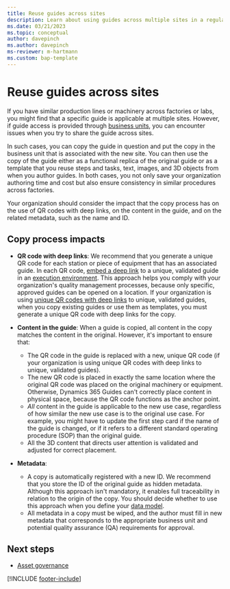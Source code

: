 ```yaml
---
title: Reuse guides across sites
description: Learn about using guides across multiple sites in a regulated industry, and how to avoid issues.
ms.date: 03/21/2023
ms.topic: conceptual
author: davepinch
ms.author: davepinch
ms-reviewer: m-hartmann
ms.custom: bap-template
---
```


# Reuse guides across sites

If you have similar production lines or machinery across factories or labs, you might find that a specific guide is applicable at multiple sites. However, if guide access is provided through [business units](/power-platform/admin/create-edit-business-units), you can encounter issues when you try to share the guide across sites.

In such cases, you can copy the guide in question and put the copy in the business unit that is associated with the new site. You can then use the copy of the guide either as a functional replica of the original guide or as a template that you reuse steps and tasks, text, images, and 3D objects from when you author guides. In both cases, you not only save your organization authoring time and cost but also ensure consistency in similar procedures across factories.

Your organization should consider the impact that the copy process has on the use of QR codes with deep links, on the content in the guide, and on the related metadata, such as the name and ID.

## Copy process impacts

- **QR code with deep links**: We recommend that you generate a unique QR code for each station or piece of equipment that has an associated guide. In each QR code, [embed a deep link](../pc-app-anchor-embed-qr-code-link.md) to a unique, validated guide in an [execution environment](govern-guides-through-power-platform-environments-and-power-apps.md#example-environment-3-execution-environment). This approach helps you comply with your organization's quality management processes, because only specific, approved guides can be opened on a location. If your organization is using [unique QR codes with deep links](anchor-guides-content-through-qr-codes-and-embed-deep-links.md) to unique, validated guides, when you copy existing guides or use them as templates, you must generate a unique QR code with deep links for the copy.
- **Content in the guide**: When a guide is copied, all content in the copy matches the content in the original. However, it's important to ensure that:

    - The QR code in the guide is replaced with a new, unique QR code (if your organization is using unique QR codes with deep links to unique, validated guides).
    - The new QR code is placed in exactly the same location where the original QR code was placed on the original machinery or equipment. Otherwise, Dynamics 365 Guides can't correctly place content in physical space, because the QR code functions as the anchor point.
    - *All* content in the guide is applicable to the new use case, regardless of how similar the new use case is to the original use case. For example, you might have to update the first step card if the name of the guide is changed, or if it refers to a different standard operating procedure (SOP) than the original guide.
    - All the 3D content that directs user attention is validated and adjusted for correct placement.

- **Metadata**:

    - A copy is automatically registered with a new ID. We recommend that you store the ID of the original guide as hidden metadata. Although this approach isn't mandatory, it enables full traceability in relation to the origin of the copy. You should decide whether to use this approach when you define your [data model](prerequisites-for-implementation-and-planning-roll-out.md).
    - All metadata in a copy must be wiped, and the author must fill in new metadata that corresponds to the appropriate business unit and potential quality assurance (QA) requirements for approval.

## Next steps

- [Asset governance](asset-governance.md)

[!INCLUDE [footer-include](../../includes/footer-banner.md)]
